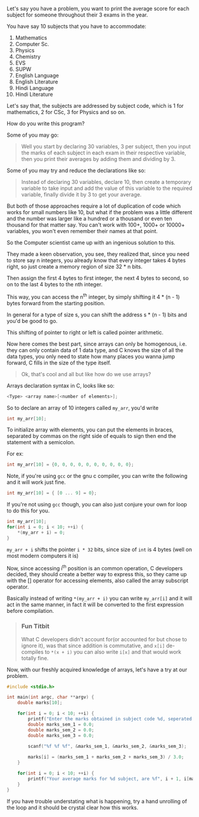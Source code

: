 Let's say you have a problem, you want to print the average score for each subject for someone throughout their 3 exams in the year.

You have say 10 subjects that you have to accommodate:

1. Mathematics
2. Computer Sc.
3. Physics
4. Chemistry
5. EVS
6. SUPW
7. English Language
8. English Literature
9. Hindi Language
10. Hindi Literature

Let's say that, the subjects are addressed by subject code, which is 1 for mathematics, 2 for CSc, 3 for Physics and so on.

How do you write this program?

Some of you may go:
> Well you start by declaring 30 variables, 3 per subject, then you input  the marks of each subject in each exam in their respective variable, then you print their averages by adding them and dividing by 3.

Some of you may try and reduce the declarations like so:
> Instead of declaring 30 variables, declare 10, then create a temporary variable to take input and add the value of this variable to the required variable, finally divide it by 3 to get your average.

But both of those approaches require a lot of duplication of code which works for small numbers like 10, but what if the problem was a little different and the number was larger like a hundred or a thousand or even ten thousand for that matter say. You can't work with 100+, 1000+ or 10000+ variables, you won't even remember their names at that point.

So the Computer scientist came up with an ingenious solution to this. 

They made a keen observation, you see, they realized that, since you need to store say n integers, you already know that every integer takes 4 bytes right, so just create a memory region of size 32 * n bits. 

Then assign the first 4 bytes to first integer, the next 4 bytes to second, so on to the last 4 bytes to the nth integer.

This way, you can access the n<sup>th</sup> integer, by simply shifting it 4 * (n - 1) bytes forward from the starting position.

In general for a type of size s, you can shift the address s * (n - 1) bits and you'd be good to go.

This shifting of pointer to right or left is called pointer arithmetic.

Now here comes the best part, since arrays can only be homogenous, i.e. they can only contain data of 1 data type, and C knows the size of all the data types, you only need to state how many places you wanna jump forward, C fills in the size of the type itself.

> Ok, that's cool and all but like how do we use arrays?

Arrays declaration syntax in C, looks like so:
```C
<Type> <array name>[<number of elements>];
```

So to declare an array of 10 integers called `my_arr`, you'd write

```C
int my_arr[10];
```

To initialize array with elements, you can put the elements in braces, separated by commas on the right side of equals to sign then end the statement with a semicolon.

For ex:
```C
int my_arr[10] = {0, 0, 0, 0, 0, 0, 0, 0, 0, 0};
```

Note, if you're using `gcc` or the gnu c compiler, you can write the following and it will work just fine.
```C
int my_arr[10] = { [0 ... 9] = 0};
```

If you're not using `gcc` though, you can also just conjure your own for loop to do this for you.

```C
int my_arr[10];
for(int i = 0; i < 10; ++i) {
	*(my_arr + i) = 0;
}
```

`my_arr + i` shifts the pointer `i * 32` bits, since size of `int` is 4 bytes (well on most modern computers it is)

Now, since accessing i<sup>th</sup> position is an common operation, C developers decided, they should create a better way to express this, so they came up with the \[\] operator for accessing elements, also called the array subscript operator.

Basically instead of writing `*(my_arr + i)` you can write `my_arr[i]` and it will act in the same manner, in fact it will be converted to the first expression before compilation.

> ### Fun Titbit
> What C developers didn't account for(or accounted for but chose to ignore it), was that since addition is commutative, and `x[i]` de-compiles to `*(x + i)` you can also write `i[x]` and that would work totally fine. 

Now, with our freshly acquired knowledge of arrays, let's have a try at our problem.

```C
#include <stdio.h>

int main(int argc, char **argv) {
	double marks[10];

	for(int i = 0; i < 10; ++i) {
		printf("Enter the marks obtained in subject code %d, seperated by single space", (i + 1));
		double marks_sem_1 = 0.0;
		double marks_sem_2 = 0.0;
		double marks_sem_3 = 0.0;

		scanf("%f %f %f", &marks_sem_1, &marks_sem_2, &marks_sem_3);
		
		marks[i] = (marks_sem_1 + marks_sem_2 + marks_sem_3) / 3.0;
	}

	for(int i = 0; i < 10; ++i) {
		printf("Your average marks for %d subject, are %f", i + 1, i[marks]);
	}
}
```

If you have trouble understating what is happening, try a hand unrolling of the loop and it should be crystal clear how this works.
<!--because why not?-->
